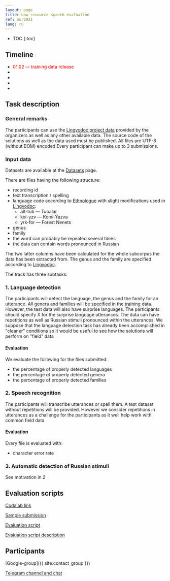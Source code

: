 ```yaml
---
layout: page
title: Low-resource speech evaluation
ref: asr2021
lang: ru
---
```


* TOC
{:toc}

## Timeline

* <span style="color: red">01.02 — training data release</span>
* <span style="color: white">21.02 — test data release</span>
* <span style="color: white">06.03 — submissions due</span>
* <span style="color: white">12.03 — results published</span>
* <span style="color: white">20.03 — papers due</span>

## Task description
### General remarks
The participants can use the [Lingvodoc project data](../data/index_data_asr.html) provided by the organizers as well as any other available data. The source code of the solutions as well as the data used must be published.
All files are UTF-8 (without BOM) encoded
Every participant can make up to 3 submissions.


### Input data

Datasets are available at the [Datasets](content/data/index_data_asr.html) page.

There are files having the following structure:
* recording id
* text transcription / spelling
* language code according to [Ethnologue](https://www.ethnologue.com/browse/codes) with slight modifications used in [Lingvodoc](http://lingvodoc.ispras.ru):
    * alt-tub — Tubalar
    * koi-yzv — Komi-Yazva
    * yrk-for — Forest Nenets
* genus
* family
* the word can probably be repeated several times
* the data can contain words pronounced in Russian

The two latter columns have been calculated for the whole subcorpus the data has been extracted from.
The genus and the family are specified according to [Lingvodoc](http://lingvodoc.ispras.ru).

The track has three subtasks:

### 1. Language detection
The participants will detect the language, the genus and the family for an utterance. All genera and families will be specified in the training data. However, the test data will also have surprise languages. The participants should specify X for the surprise language utterances.
The data can have repetitions as well as Russian stimuli pronounced within the utterances. We suppose that the language detection task has already been accomplished in "cleaner" conditions so it would be useful to see how the solutions will perform on "field" data
#### Evaluation
We evaluate the following for the files submitted:
* the percentage of properly detected languages
* the percentage of properly detected genera
* the percentage of properly detected families


### 2. Speech recognition
The participants will transcribe utterances or spell them. A test dataset without repetitions will be provided. However we consider repetitions in utterances as a challenge for the participants as it well help work with common field data

#### Evaluation
Every file is evaluated with:
* character error rate


### 3. Automatic detection of Russian stimuli
See motivation in 2

## Evaluation scripts
[Codalab link](https://competitions.codalab.org/competitions/30008)

[Sample submission](https://drive.google.com/file/d/1Zgp9CK-lFLNy-AztQJjZ-kwTxmb6s6LC/view?usp=sharing)

[Evaluation script](https://github.com/lowresource-lang-eval/asr_evaluation_scripts/blob/main/evaluate.py)

[Evaluation script description](https://github.com/lowresource-lang-eval/asr_evaluation_scripts/blob/main/README.md)

## Participants
[Google-group]({{ site.contact_group }})

[Telegram channel and chat](https://t.me/joinchat/VEyIcKjL4efvhbKm)
